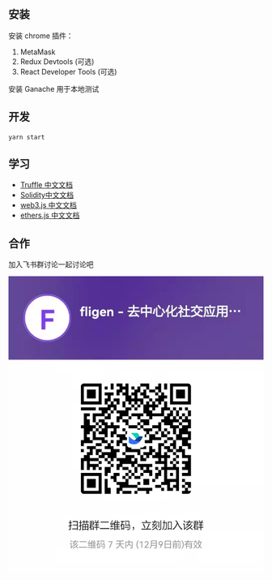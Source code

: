 ## 安装

安装 chrome 插件：

1. MetaMask
2. Redux Devtools (可选)
3. React Developer Tools (可选)

安装 Ganache 用于本地测试


## 开发

``` shell
yarn start
```

## 学习

- [Truffle 中文文档](https://learnblockchain.cn/docs/truffle/)
- [Solidity中文文档](https://learnblockchain.cn/docs/solidity/)
- [web3.js 中文文档](https://learnblockchain.cn/docs/web3.js/)
- [ethers.js 中文文档](https://learnblockchain.cn/docs/ethers.js/)

## 合作

加入飞书群讨论一起讨论吧

![飞书二维码](https://raw.githubusercontent.com/DeSo-Fligen/fligen/main/WechatIMG58.jpeg)
